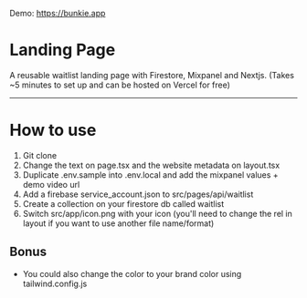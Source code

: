 
Demo: https://bunkie.app

# Landing Page
A reusable waitlist landing page with Firestore, Mixpanel and Nextjs. (Takes ~5 minutes  to set up and can be hosted on Vercel for free)

---
# How to use

1. Git clone
2. Change the text on page.tsx and the website metadata on layout.tsx
3. Duplicate .env.sample into .env.local and add the mixpanel values + demo video url
4. Add a firebase service_account.json to src/pages/api/waitlist
5. Create a collection on your firestore db called waitlist
6. Switch src/app/icon.png with your icon (you'll need to change the rel in layout if you want to use another file name/format)

## Bonus

- You could also change the color to your brand color using tailwind.config.js
